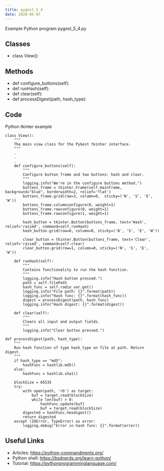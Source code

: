 ```yaml
---
title: pygest_5_4
date: 2020-05-07
---
```

Example Python program pygest_5_4.py


## Classes

* class View():

## Methods

* def configure_buttons(self):
* def runHash(self):
* def clear(self):
* def processDigest(path, hash_type):

## Code

Python tkinter example

    class View():
        """
        The main view class for the PyGest tkinter interface.
        """
        .
        .
        .
        def configure_buttons(self):
            """
            Configure button frame and two buttons: hash and clear.
            """
            logging.info("We're in the configure buttons method.")
            buttons_frame = tkinter.Frame(self.mainframe, background="blue", borderwidth=2, relief='flat')
            buttons_frame.grid(row=3, column=0,  sticky=('N', 'S', 'E', 'W'))
            buttons_frame.columnconfigure(0, weight=1)
            buttons_frame.rowconfigure(0, weight=1)
            buttons_frame.rowconfigure(1, weight=1)
    
            hash_button = tkinter.Button(buttons_frame, text='Hash', relief='raised', command=self.runHash)
            hash_button.grid(row=0, column=0, sticky=('N', 'S', 'E', 'W'))
    
            clear_button = tkinter.Button(buttons_frame, text='Clear', relief='raised', command=self.clear)
            clear_button.grid(row=1, column=0, sticky=('N', 'S', 'E', 'W'))
    
        def runHash(self):
            """
            Contains functionality to run the hash function.
            """
            logging.info("Hash button pressed.")
            path = self.filePath
            hash_func = self.radio_var.get()
            logging.info("File path: {}".format(path))
            logging.info("Hash func: {}".format(hash_func))
            digest = processDigest(path, hash_func)
            logging.info("Hash digest: {}".format(digest))
    
        def clear(self):
            """
            Clears all input and output fields.
            """
            logging.info("Clear button pressed.")
    
    def processDigest(path, hash_type):
        """
        Run hash function of type hash_type on file at path. Return digest.
        """
        if hash_type == "md5":
            hashFunc = hashlib.md5()
        else:
            hashFunc = hashlib.sha1()
    
        blockSize = 65535
        try:
            with open(path, 'rb') as target:
                buf = target.read(blockSize)
                while len(buf) > 0:
                    hashFunc.update(buf)
                    buf = target.read(blockSize)
            digested = hashFunc.hexdigest()
            return digested
        except (IOError, TypeError) as error:
            logging.debug("Error in hash func: {}".format(error))

## Useful Links

- Articles: https://python-commandments.org/
- Python shell: https://bsdnerds.org/learn-python/
- Tutorial: https://pythonprogramminglanguage.com/
